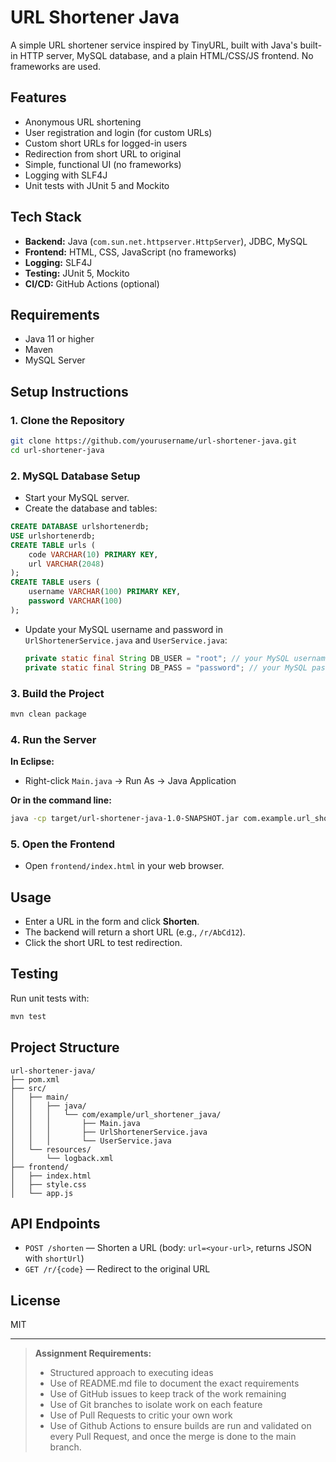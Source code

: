 # URL Shortener Java

A simple URL shortener service inspired by TinyURL, built with Java's built-in HTTP server, MySQL database, and a plain HTML/CSS/JS frontend. No frameworks are used.

## Features
- Anonymous URL shortening
- User registration and login (for custom URLs)
- Custom short URLs for logged-in users
- Redirection from short URL to original
- Simple, functional UI (no frameworks)
- Logging with SLF4J
- Unit tests with JUnit 5 and Mockito

## Tech Stack
- **Backend:** Java (`com.sun.net.httpserver.HttpServer`), JDBC, MySQL
- **Frontend:** HTML, CSS, JavaScript (no frameworks)
- **Logging:** SLF4J
- **Testing:** JUnit 5, Mockito
- **CI/CD:** GitHub Actions (optional)

## Requirements
- Java 11 or higher
- Maven
- MySQL Server

## Setup Instructions

### 1. Clone the Repository
```sh
git clone https://github.com/yourusername/url-shortener-java.git
cd url-shortener-java
```

### 2. MySQL Database Setup
- Start your MySQL server.
- Create the database and tables:
```sql
CREATE DATABASE urlshortenerdb;
USE urlshortenerdb;
CREATE TABLE urls (
    code VARCHAR(10) PRIMARY KEY,
    url VARCHAR(2048)
);
CREATE TABLE users (
    username VARCHAR(100) PRIMARY KEY,
    password VARCHAR(100)
);
```
- Update your MySQL username and password in `UrlShortenerService.java` and `UserService.java`:
  ```java
  private static final String DB_USER = "root"; // your MySQL username
  private static final String DB_PASS = "password"; // your MySQL password
  ```

### 3. Build the Project
```sh
mvn clean package
```

### 4. Run the Server
**In Eclipse:**
- Right-click `Main.java` → Run As → Java Application

**Or in the command line:**
```sh
java -cp target/url-shortener-java-1.0-SNAPSHOT.jar com.example.url_shortener_java.Main
```

### 5. Open the Frontend
- Open `frontend/index.html` in your web browser.

## Usage
- Enter a URL in the form and click **Shorten**.
- The backend will return a short URL (e.g., `/r/AbCd12`).
- Click the short URL to test redirection.

## Testing
Run unit tests with:
```sh
mvn test
```

## Project Structure
```
url-shortener-java/
├── pom.xml
├── src/
│   ├── main/
│   │   ├── java/
│   │   │   └── com/example/url_shortener_java/
│   │   │       ├── Main.java
│   │   │       ├── UrlShortenerService.java
│   │   │       └── UserService.java
│   └── resources/
│       └── logback.xml
├── frontend/
│   ├── index.html
│   ├── style.css
│   └── app.js
```

## API Endpoints
- `POST /shorten` — Shorten a URL (body: `url=<your-url>`, returns JSON with `shortUrl`)
- `GET /r/{code}` — Redirect to the original URL

## License
MIT

---

> **Assignment Requirements:**
> - Structured approach to executing ideas
> - Use of README.md file to document the exact requirements
> - Use of GitHub issues to keep track of the work remaining
> - Use of Git branches to isolate work on each feature
> - Use of Pull Requests to critic your own work
> - Use of Github Actions to ensure builds are run and validated on every Pull Request, and once the merge is done to the main branch.
